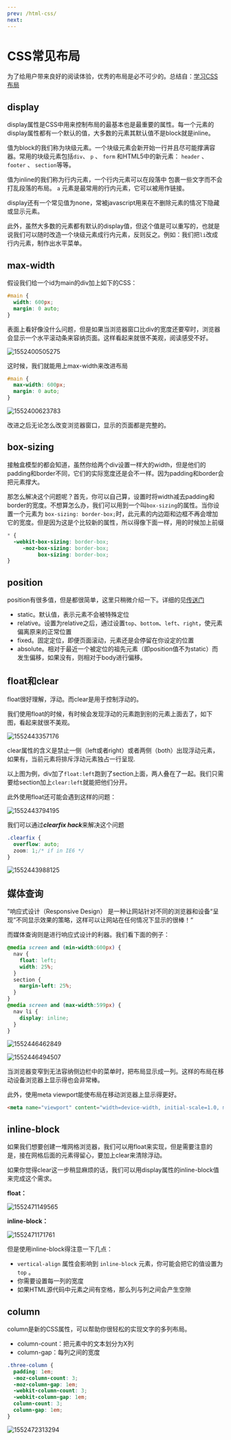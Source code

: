 ```yaml
---
prev: /html-css/
next: 
---
```


# CSS常见布局

为了给用户带来良好的阅读体验，优秀的布局是必不可少的。总结自：[学习CSS布局](http://zh.learnlayout.com/display.html)

## display

display属性是CSS中用来控制布局的最基本也是最重要的属性。每一个元素的display属性都有一个默认的值，大多数的元素其默认值不是block就是inline。

值为block的我们称为块级元素。一个块级元素会新开始一行并且尽可能撑满容器。常用的块级元素包括`div`、 `p` 、 `form` 和HTML5中的新元素： `header` 、 `footer` 、 `section`等等。

值为inline的我们称为行内元素，一个行内元素可以在段落中 包裹一些文字而不会打乱段落的布局。 `a` 元素是最常用的行内元素，它可以被用作链接。

display还有一个常见值为none，常被javascript用来在不删除元素的情况下隐藏或显示元素。

此外，虽然大多数的元素都有默认的display值，但这个值是可以重写的，也就是说我们可以随时改造一个块级元素成行内元素，反则反之。例如：我们把`li`改成行内元素，制作出水平菜单。



## max-width

假设我们给一个id为main的div加上如下的CSS：

```css
#main {
  width: 600px;
  margin: 0 auto; 
}
```

表面上看好像没什么问题，但是如果当浏览器窗口比div的宽度还要窄时，浏览器会显示一个水平滚动条来容纳页面。这样看起来就很不美观，阅读感受不好。

![1552400505275](/in-post/1552400505275.png)

这时候，我们就能用上max-width来改进布局

```css
#main {
  max-width: 600px;
  margin: 0 auto; 
}
```

![1552400623783](/in-post/1552400623783.png)

改进之后无论怎么改变浏览器窗口，显示的页面都是完整的。



## box-sizing

接触盒模型的都会知道，虽然你给两个div设置一样大的width，但是他们的padding和border不同，它们的实际宽度还是会不一样。因为padding和border会把元素撑大。

那怎么解决这个问题呢？首先，你可以自己算，设置时将width减去padding和border的宽度。不想算怎么办，我们可以用到一个叫`box-sizing`的属性。当你设置一个元素为 `box-sizing: border-box;`时，此元素的内边距和边框不再会增加它的宽度。但是因为这是个比较新的属性，所以得像下面一样，用的时候加上前缀

```css
* {
  -webkit-box-sizing: border-box;
     -moz-box-sizing: border-box;
          box-sizing: border-box;
}
```

## position

position有很多值，但是都很简单，这里只稍微介绍一下。详细的见[传送门](http://zh.learnlayout.com/position.html)

- static。默认值，表示元素不会被特殊定位
- relative。设置为relative之后，通过设置`top`、`bottom`、`left`、`right`，使元素偏离原来的正常位置
- fixed。固定定位，即便页面滚动，元素还是会停留在你设定的位置
- absolute。相对于最近一个被定位的祖先元素（即position值不为static）而发生偏移，如果没有，则相对于body进行偏移。



## float和clear

float很好理解，浮动。而clear是用于控制浮动的。

我们使用float的时候，有时候会发现浮动的元素跑到别的元素上面去了，如下图，看起来就很不美观。

![1552443357176](/in-post/1552443357176.png)

clear属性的含义是禁止一侧（left或者right）或者两侧（both）出现浮动元素，如果有，当前元素将排斥浮动元素独占一行呈现.

以上图为例，div加了`float:left`跑到了section上面，两人叠在了一起。我们只需要给section加上`clear:left`就能把他们分开。

此外使用float还可能会遇到这样的问题：

![1552443794195](/in-post/1552443794195.png)

我们可以通过***clearfix hack***来解决这个问题

```css
.clearfix {
  overflow: auto;
  zoom: 1;/* if in IE6 */
}
```

![1552443988125](/in-post/1552443988125.png)



## 媒体查询

”响应式设计（Responsive Design） 是一种让网站针对不同的浏览器和设备“呈现”不同显示效果的策略，这样可以让网站在任何情况下显示的很棒！“

而媒体查询则是进行响应式设计的利器。我们看下面的例子：

```css
@media screen and (min-width:600px) {
  nav {
    float: left;
    width: 25%;
  }
  section {
    margin-left: 25%;
  }
}
@media screen and (max-width:599px) {
  nav li {
    display: inline;
  }
}
```

![1552446462849](/in-post/1552446462849.png)



![1552446494507](/in-post/1552446494507.png)

当浏览器变窄到无法容纳侧边栏中的菜单时，把布局显示成一列。这样的布局在移动设备浏览器上显示得也会非常棒。

此外，使用meta viewport能使布局在移动浏览器上显示得更好。

```html
<meta name="viewport" content="width=device-width, initial-scale=1.0, maximum-scale=1.0, user-scalable=0">
```





## inline-block

如果我们想要创建一堆网格浏览器，我们可以用float来实现，但是需要注意的是，接在网格后面的元素得留心，要加上clear来清除浮动。

如果你觉得clear这一步稍显麻烦的话，我们可以用display属性的inline-block值来完成这个需求。

**float：**

![1552471149565](/in-post/1552471149565.png)

**inline-block：**

![1552471171761](/in-post/1552471171761.png)

但是使用inline-block得注意一下几点：

- `vertical-align` 属性会影响到 `inline-block` 元素，你可能会把它的值设置为 `top` 。
- 你需要设置每一列的宽度
- 如果HTML源代码中元素之间有空格，那么列与列之间会产生空隙



## column

column是新的CSS属性，可以帮助你很轻松的实现文字的多列布局。

- column-count：把元素中的文本划分为X列
- column-gap：每列之间的宽度

```css
.three-column {
  padding: 1em;
  -moz-column-count: 3;
  -moz-column-gap: 1em;
  -webkit-column-count: 3;
  -webkit-column-gap: 1em;
  column-count: 3;
  column-gap: 1em;
}
```

![1552472313294](/in-post/1552472313294.png)



